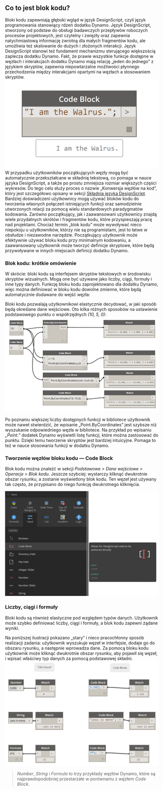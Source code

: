 

## Co to jest blok kodu?

Bloki kodu zapewniają głęboki wgląd w język DesignScript, czyli język programowania stanowiący rdzeń dodatku Dynamo. Język DesignScript, stworzony od podstaw do obsługi badawczych przepływów roboczych procesów projektowych, jest czytelny i zwięzły oraz zapewnia natychmiastową informację zwrotną dla małych fragmentów kodu, ale umożliwia też skalowanie do dużych i złożonych interakcji. Język DesignScript stanowi też fundament mechanizmu sterującego większością zaplecza dodatku Dynamo. Fakt, że prawie wszystkie funkcje dostępne w węzłach i interakcjach dodatku Dynamo mają relację „jeden do jednego” z językiem skryptów, zapewnia niepowtarzalne możliwości płynnego przechodzenia między interakcjami opartymi na węzłach a stosowaniem skryptów. ![Wprowadzenie do bloku kodu](images/7-1/daisy.jpg) W przypadku użytkowników początkujących węzły mogą być automatycznie przekształcane w składnię tekstową, co pomaga w nauce języka DesignScript, a także po prostu zmniejsza
rozmiar większych części wykresów. Do tego celu służy proces o nazwie „Konwersja węzłów na kod”, który jest szczegółowo opisany w sekcji [Składnia języka DesignScript](7-2_Design-Script-syntax.md). Bardziej doświadczeni użytkownicy mogą używać bloków kodu do tworzenia własnych połączeń istniejących funkcji oraz samodzielnie utworzonych relacji za pomocą wielu standardowych paradygmatów kodowania. Zarówno początkujący, jak i zaawansowani użytkownicy znajdą wiele przydatnych skrótów i fragmentów kodu, które przyspieszają pracę nad projektami. Chociaż termin „blok kodu” może wywoływać nieco niepokoju u użytkowników, którzy nie są programistami, jest to łatwe w obsłudze i niezawodne narzędzie. Początkujący użytkownik może efektywnie używać bloku kodu przy minimalnym kodowaniu, a zaawansowany użytkownik może tworzyć definicje skryptowe, które będą przywoływane w innych miejscach definicji dodatku Dynamo.

### Blok kodu: krótkie omówienie

W skrócie: bloki kodu są interfejsem skryptów tekstowych w środowisku skryptów wizualnych. Mogą one być używane jako liczby, ciągi, formuły i inne typy danych. Funkcję bloku kodu zaprojektowano dla dodatku Dynamo, więc można definiować w bloku kodu dowolne zmienne, które będą automatycznie dodawane do wejść węzła:

Bloki kodu pozwalają użytkownikowi elastycznie decydować, w jaki sposób będą określane dane wejściowe. Oto kilka różnych sposobów na ustawienie podstawowego punktu o współrzędnych *(10, 5, 0)*: ![Elastyczność](images/7-2/flexibility.jpg)

Po poznaniu większej liczby dostępnych funkcji w bibliotece użytkownik może nawet stwierdzić, że wpisanie „Point.ByCoordinates” jest szybsze niż wyszukanie odpowiedniego węzła w bibliotece. Na przykład po wpisaniu *„Point.”* dodatek Dynamo wyświetli listę funkcji, które można zastosować do punktu. Dzięki temu tworzenie skryptów jest bardziej intuicyjne. Pomaga to też w nauce stosowania funkcji w dodatku Dynamo.

### Tworzenie węzłów bloku kodu — Code Block

Blok kodu można znaleźć w sekcji *Podstawowe > Dane wejściowe > Operacje > Blok kodu*. Jeszcze szybciej: wystarczy kliknąć dwukrotnie obszar rysunku, a zostanie wyświetlony blok kodu. Ten węzeł jest używany tak często, że przypisano do niego funkcję dwukrotnego kliknięcia.

![Wprowadzenie do bloku kodu](images/7-1/uicb.jpg)

### Liczby, ciągi i formuły

Bloki kodu są również elastyczne pod względem typów danych. Użytkownik może szybko definiować liczby, ciągi i formuły, a blok kodu zapewni żądane wyniki.

Na poniższej ilustracji pokazano „stary” i nieco pracochłonny sposób realizacji zadania: użytkownik wyszukuje węzeł w interfejsie, dodaje go do obszaru rysunku, a następnie wprowadza dane. Za pomocą bloku kodu użytkownik może kliknąć dwukrotnie obszar rysunku, aby pojawił się węzeł, i wpisać właściwy typ danych za pomocą podstawowej składni. ![Przestarzałe węzły](images/7-3/obsolete01.jpg)

> *Number*, *String* i *Formula* to trzy przykłady węzłów Dynamo, które są najprawdopodobniej przestarzałe w porównaniu z węzłem *Code Block*.

